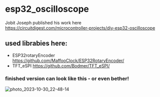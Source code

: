 # esp32_oscilloscope
Jobit Joseph published his work here https://circuitdigest.com/microcontroller-projects/diy-esp32-oscilloscope

## used librabies here:
- ESP32rotaryEncoder https://github.com/MaffooClock/ESP32RotaryEncoder/
- TFT_eSPI https://github.com/Bodmer/TFT_eSPI/

### finished version can look like this - or even bether!
![photo_2023-10-30_22-48-14](https://github.com/nightflasher/esp32_oscilloscope/assets/3342605/f3013692-c54e-40c3-aee3-230230147c5c)
